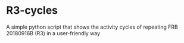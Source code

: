 # R3-cycles
A simple python script that shows the activity cycles of repeating FRB 20180916B (R3) in a user-friendly way
